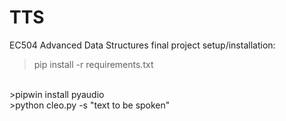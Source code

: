 # TTS
EC504 Advanced Data Structures final project
setup/installation:

>pip install -r requirements.txt
<br/>
>pipwin install pyaudio
<br/>
>python cleo.py -s "text to be spoken"

